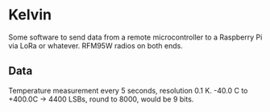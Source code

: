 # Kelvin

Some software to send data from a remote microcontroller to a Raspberry Pi via LoRa or whatever. RFM95W radios on both ends.

## Data

Temperature measurement every 5 seconds, resolution 0.1 K. -40.0 C to +400.0C -> 4400 LSBs, round to 8000, would be 9 bits.
